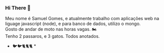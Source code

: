 ### Hi There 🦁

Meu nome é Samuel Gomes, e atualmente trabalho com aplicações web na liguage javascript (node), e para banco de dados, utilizo o mongo.\
Gosto de andar de moto nas horas vagas. 🏍\
Tenho 2 passaros, e 3 gatos. Todos anotados.
* 🐦🐦🐈🐈🐈 *


<!--
**samuelhuarachi/samuelhuarachi** is a ✨ _special_ ✨ repository because its `README.md` (this file) appears on your GitHub profile.

Here are some ideas to get you started:

- 🔭 I’m currently working on ...
- 🌱 I’m currently learning ...
- 👯 I’m looking to collaborate on ...
- 🤔 I’m looking for help with ...
- 💬 Ask me about ...
- 📫 How to reach me: ...
- 😄 Pronouns: ...
- ⚡ Fun fact: ...
-->
